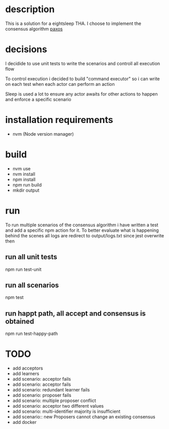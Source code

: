 # description

This is a solution for a eightsleep THA. I choose to implement the consensus algorithm [paxos](https://en.wikipedia.org/wiki/Paxos_(computer_science))

# decisions

I decidide to use unit tests to write the scenarios and controll all execution flow

To control execution i decided to build "command executor" so i can write on each test when each actor can perform an action

Sleep is used a lot to ensure any actor awaits for other actions to happen and enforce a specific scenario

# installation requirements

- nvm (Node version manager)

# build

- nvm use
- nvm install
- npm install
- npm run build
- mkdir output

# run

To run multiple scenarios of the consensus algorithm i have written a test and add a specific npm action for it.
To better evaluate what is happening behind the scenes all logs are redirect to output/logs.txt since jest overwrite then


## run all unit tests

npm run test-unit 

## run all scenarios

npm test 

## run happt path, all accept and consensus is obtained

npm run test-happy-path


# TODO

- add acceptors
- add learners
- add scenario: acceptor fails
- add scenario: acceptor fails
- add scenario: redundant learner fails
- add scenario: proposer fails
- add scenario: multiple proposer conflict
- add scenario: acceptor two different values
- add scenario: multi-identifier majority is insufficient
- add scenario::  new Proposers cannot change an existing consensus
- add docker